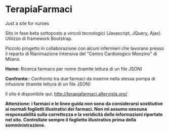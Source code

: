 # TerapiaFarmaci
Just a site for nurses

Sito in fase beta sottoposto a vincoli tecnologici (Javascript, JQuery, Ajax). Utilizzo di framework Bootstrap.

Piccolo progetto in collaborazione con alcuni infermieri che lavorano presso il reparto di Rianimazione Intensiva del "Centro Cardiologico
Monzino" di Milano. 

<b>Home:</b> Ricerca farmaco per nome (tramite lettura di un file JSON)

<b>Confronto:</b>: Confronto tra due farmaci da inserire nella stessa pompa di infusione (tramite lettura di un file JSON)

Il sito è disponibile qui: http://terapiafarmaci.altervista.org/

<b>Attenzione: i farmaci e le linee guida non sono da considerarsi sostitutive ai normali foglietti illustrativi dei farmaci. Non mi assumo nessuna 
responsabilità sulla correttezza e la veridicità delle informazioni riportate nel sito. Controllate sempre il foglietto illustrativo prima
della somministrazione. <b/>


